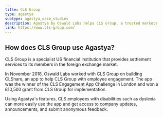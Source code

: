 ```yaml
---
title: CLS Group
type: agastya
subtype: agastya_case_studies
description: Agastya by Oswald Labs helps CLS Group, a trusted markets solutions company, with employee engagement and to help employees with disabilities communicate more easily.
link: https://www.cls-group.com/
---
```


## How does CLS Group use Agastya?

CLS Group is a specialist US financial institution that provides settlement services to its members in the foreign exchange market.

In November 2018, Oswald Labs worked with CLS Group on building CLShare, an app to help CLS Group with employee engagement. The app was the winner of the CLS Engagement App Challenge in London and won a £10,500 grant from CLS Group for implementation.

Using Agastya's features, CLS employees with disabilities such as dyslexia can more easily use the app and get access to company updates, announcements, and submit anonymous feedback.